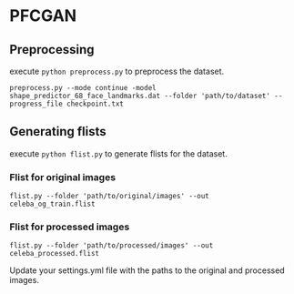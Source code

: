 # PFCGAN

## Preprocessing

execute `python preprocess.py` to preprocess the dataset.

```
preprocess.py --mode continue -model shape_predictor_68_face_landmarks.dat --folder 'path/to/dataset' --progress_file checkpoint.txt
```

## Generating flists

execute `python flist.py` to generate flists for the dataset.

### Flist for original images

```
flist.py --folder 'path/to/original/images' --out celeba_og_train.flist 
```

### Flist for processed images
```
flist.py --folder 'path/to/processed/images' --out celeba_processed.flist 
```

Update your settings.yml file with the paths to the original and processed images.